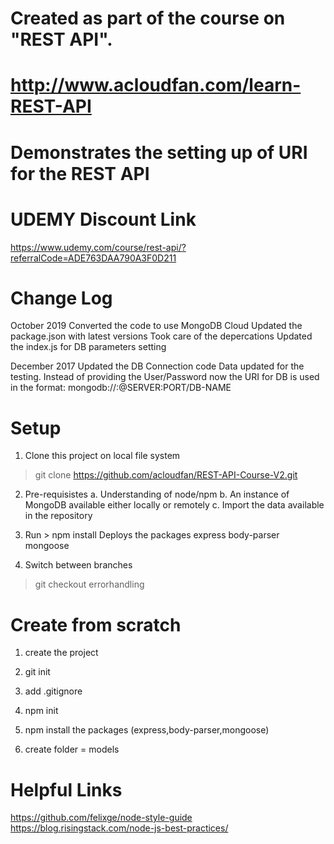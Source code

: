 # Created as part of the course on "REST API". 
# http://www.acloudfan.com/learn-REST-API
# Demonstrates the setting up of URI for the REST API

# UDEMY Discount Link
https://www.udemy.com/course/rest-api/?referralCode=ADE763DAA790A3F0D211


Change Log
==========
October 2019  Converted the code to use MongoDB Cloud
              Updated the package.json with latest versions
              Took care of the depercations
              Updated the index.js for DB parameters setting

December 2017 Updated the DB Connection code
              Data updated for the testing.
              Instead of providing the User/Password now the URI for DB is used in the format: mongodb://<user>:<password>@SERVER:PORT/DB-NAME

Setup
=====
1. Clone this project on local file system
> git clone https://github.com/acloudfan/REST-API-Course-V2.git
2. Pre-requisistes
      a. Understanding of node/npm
      b. An instance of MongoDB available either locally or remotely
      c. Import the data available in the repository
3. Run > npm install
      Deploys the packages
          express
          body-parser
          mongoose

4. Switch between branches
> git checkout  errorhandling


Create from scratch
===================
1. create the project
2. git init
3. add .gitignore
4. npm init
5. npm install the packages (express,body-parser,mongoose)

6. create folder = models

Helpful Links
=============
https://github.com/felixge/node-style-guide
https://blog.risingstack.com/node-js-best-practices/